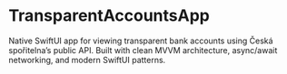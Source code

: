 # TransparentAccountsApp
Native SwiftUI app for viewing transparent bank accounts using Česká spořitelna’s public API. Built with clean MVVM architecture, async/await networking, and modern SwiftUI patterns.
